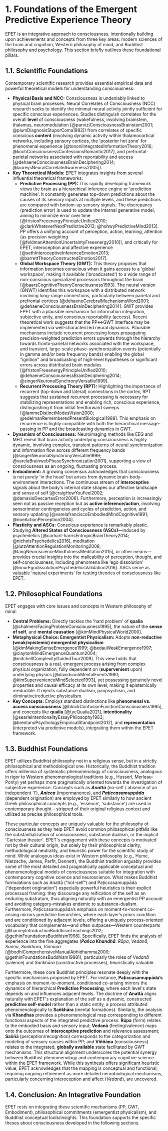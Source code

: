 # 1. Foundations of the Emergent Predictive Experience Theory

EPET is an integrative approach to consciousness, intentionally building upon achievements and concepts from three key areas: modern sciences of the brain and cognition, Western philosophy of mind, and Buddhist philosophy and psychology. This section briefly outlines these foundational pillars.

## 1.1. Scientific Foundations

Contemporary scientific research provides essential empirical data and powerful theoretical models for understanding consciousness:

*   **Physical Basis and NCC:** Consciousness is undeniably linked to physical brain processes. Neural Correlates of Consciousness (NCC) research seeks to identify the minimal neural activity jointly sufficient for specific conscious experiences. Studies distinguish correlates for the overall **level** of consciousness (wakefulness, involving brainstem, thalamus, neuromodulation [@parviziConsciousnessBrainstem2001; @plumDiagnosisStuporComa1982]) from correlates of specific conscious **content** (involving dynamic activity within thalamocortical networks, including sensory cortices, the 'posterior hot zone' for phenomenal experience [@tononiIntegratedInformationTheory2016; @kochConsciousnessConfessionsRomantic2017], and prefrontal-parietal networks associated with reportability and access [@dehaeneConsciousnessBrainDeciphering2014; @laureysNeuralCorrelateAwareness2005]).
*   **Key Theoretical Models:** EPET integrates insights from several influential theoretical frameworks:
    *   **Predictive Processing (PP):** This rapidly developing framework views the brain as a hierarchical inference engine or 'prediction machine'. It constantly generates top-down predictions about the causes of its sensory inputs at multiple levels, and these predictions are compared with bottom-up sensory signals. The discrepancy (prediction error) is used to update the internal generative model, aiming to minimize error over time [@fristonFreeenergyPrincipleUnified2010; @clarkWhateverNextPredictive2013; @hohwyPredictiveMind2013]. PP offers a unifying account of perception, action, learning, attention (as precision weighting [@feldmanAttentionUncertaintyFreeenergy2010]), and critically for EPET, interoception and affective experience [@sethInteroceptiveInferenceEmotion2013; @barrettTheoryConstructedEmotion2017].
    *   **Global Workspace Theory (GWT):** This theory proposes that information becomes conscious when it gains access to a 'global workspace', making it available ('broadcasted') to a wide range of non-conscious specialized processors throughout the brain [@baarsCognitiveTheoryConsciousness1993]. The neural version (GNWT) identifies this workspace with a distributed network involving long-range connections, particularly between parietal and prefrontal cortices [@dehaeneCerebralMechanismsWord2001; @dehaeneConsciousnessBrainDeciphering2014]. GWT provides EPET with a plausible mechanism for information integration, subjective unity, and conscious reportability (access). Recent theoretical work suggests that the PP↔GWT interface may be implemented via well-characterized neural dynamics. Plausible mechanisms include recurrent processing loops propagating precision-weighted prediction errors upwards through the hierarchy towards fronto-parietal networks associated with the workspace, and transient, large-scale phase-synchronization events (potentially in gamma and/or beta frequency bands) enabling the global "ignition" and broadcasting of high-level hypotheses or significant errors across distributed brain modules [@fristonFreeenergyPrincipleUnified2010; @dehaeneConsciousnessBrainDeciphering2014; @singerNeuronalSynchronyVersatile1999].
    *   **Recurrent Processing Theory (RPT):** Highlighting the importance of recurrent (top-down and lateral) connections in the cortex, RPT suggests that sustained recurrent processing is necessary for stabilizing representations and enabling rich, conscious experience, distinguishing it from initial feedforward sweeps [@lammeDistinctModesVision2000; @edelmanRememberedPresentBiological1989]. This emphasis on recurrence is highly compatible with both the hierarchical message-passing in PP and the broadcasting dynamics in GWT.
*   **Dynamism of Consciousness:** Neuroimaging methods like EEG and MEG reveal that brain activity underlying consciousness is highly dynamic, involving complex, transient patterns of neural synchronization and information flow across different frequency bands [@singerNeuronalSynchronyVersatile1999; @varelaBrainwebPhaseSynchronization2001], supporting a view of consciousness as an ongoing, fluctuating process.
*   **Embodiment:** A growing consensus acknowledges that consciousness is not purely 'in the head' but arises from dynamic brain-body-environment interactions. The continuous stream of **interoceptive** signals about the body's internal state shapes our affective landscape and sense of self [@craigHowYouFeel2002; @damasioDescartesError2006]. Furthermore, perception is increasingly seen not as passive reception but as **active inference/action**, involving sensorimotor contingencies and cycles of prediction, action, and sensory updating [@varelafranciscoEmbodiedMindCognitive1991; @noeActionPerception2004].
*   **Plasticity and ASCs:** Conscious experience is remarkably plastic. Studying **Altered States of Consciousness (ASCs)**—induced by psychedelics [@carhart-harrisEntropicBrainTheory2014; @nicholsPsychedelics2016], meditation [@lutzAttentionRegulationMonitoring2008; @tangNeuroscienceMindfulnessMeditation2015], or other means—provides crucial insights into the malleability of perception, thought, and self-consciousness, including phenomena like 'ego dissolution' [@nourEgodissolutionPsychedelicsValidation2016]. ASCs serve as valuable 'natural experiments' for testing theories of consciousness like EPET.

## 1.2. Philosophical Foundations

EPET engages with core issues and concepts in Western philosophy of mind:

*   **Central Problems:** Directly tackles the 'hard problem' of **qualia** [@chalmersFacingProblemConsciousness1995], the nature of the **sense of self**, and **mental causation** [@kimMindPhysicalWorld2000].
*   **Metaphysical Choice: Emergentist Physicalism:** Adopts **non-reductive (weak/epistemic) emergentist physicalism** [@kimMakingSenseEmergence1999; @bedauWeakEmergence1997; @claytonMindEmergenceQuantum2004; @mitchellComplexityGuidedTour2009]. This view holds that consciousness is a real, emergent process arising from complex physical organization, fully dependent on (**supervenient** upon) underlying physics [@davidson5MentalEvents1980; @kimSupervenienceMindSelected1993], yet possessing genuinely novel properties and causal efficacy at its own level, making it epistemically irreducible. It rejects substance dualism, panpsychism, and eliminative/reductive physicalism.
*   **Key Concepts:** Employs standard distinctions like **phenomenal vs. access consciousness** [@blockConfusionFunctionConsciousness1995], and concepts like **qualia** [@tyeQualia2021], **intentionality** [@searleIntentionalityEssayPhilosophy1983; @brentanoPsychologyEmpiricalStandpoint2012], and **representation** (interpreted via predictive models), integrating them within the EPET framework.

## 1.3. Buddhist Foundations

EPET utilizes Buddhist philosophy not in a religious sense, but in a strictly philosophical and methodological one. Historically, the Buddhist tradition offers millennia of systematic phenomenology of consciousness, analogous in rigor to Western phenomenological traditions (e.g., Husserl, Merleau-Ponty) yet perhaps more pragmatically oriented towards the investigation of subjective experience. Concepts such as ***Anattā*** (no-self / absence of an independent 'I'), ***Anicca*** (impermanence), and ***Paṭiccasamuppāda*** (dependent origination) are employed by EPET similarly to how ancient Greek philosophical concepts (e.g., 'essence', 'substance') are used in contemporary thought – stripped of their original religious context and utilized as precise philosophical tools.

These particular concepts are uniquely valuable for the philosophy of consciousness as they help EPET avoid common philosophical pitfalls like the substantialization of consciousness, substance dualism, or the implicit 'Cartesian theater'. EPET's engagement with these concepts is motivated not by their cultural origin, but solely by their philosophical clarity, methodological neutrality, and heuristic power for the scientific study of mind. While analogous ideas exist in Western philosophy (e.g., Hume, Nietzsche, James, Parfit, Dennett), the Buddhist tradition arguably provides some of the most detailed and pragmatically applicable conceptual and phenomenological models of consciousness suitable for integration with contemporary cognitive science and neuroscience. What makes Buddhist formulations such as Anattā (“not-self”) and Paṭiccasamuppāda (“dependent origination”) especially powerful heuristics is their explicit processual framing: they discourage any reification of the self as an enduring substratum, thus aligning naturally with an emergentist PP account and avoiding category-mistakes endemic to substance-dualism. Furthermore, Paṭiccasamuppāda’s emphasis on moment-to-moment co-arising mirrors predictive hierarchies, where each layer’s priors condition and are conditioned by adjacent levels, offering a uniquely process-oriented vocabulary that complements—and often outpaces—Western counterparts [@harveyIntroductionBuddhismTeachings2012; @gethinFoundationsBuddhism1998]. Specifically, EPET finds the analysis of experience into the five aggregates (***Pañca Khandhā***: *Rūpa*, *Vedanā*, *Saññā*, *Saṅkhāra*, *Viññāṇa* [@bodhiComprehensiveManualAbhidhamma2000; @gethinFoundationsBuddhism1998]), particularly the roles of *Vedanā* (valence) and *Saṅkhāra* (constructive processes), heuristically valuable.

Furthermore, these core Buddhist principles resonate deeply with the specific mechanisms proposed by EPET. For instance, **Paṭiccasamuppāda’s** emphasis on moment-to-moment, conditioned co-arising mirrors the dynamics of hierarchical **Predictive Processing**, where each level's state depends on and influences adjacent levels. The doctrine of **Anattā** aligns naturally with EPET's explanation of the self as a dynamic, constructed **predictive self-model** rather than a static entity, a process attributed phenomenologically to **Saṅkhāra** (mental formations). Similarly, the analysis via **Khandhas** provides a phenomenological map corresponding to different functional aspects of the integrated predictive process: **Rūpa** (form) relates to the embodied basis and sensory input; **Vedanā** (feeling/valence) maps onto the outcomes of **interoceptive prediction** and relevance assessment; **Saññā** (perception/recognition) corresponds to the categorization and modeling of sensory causes within PP; and **Viññāṇa** (consciousness) relates to the integrated, **globally available** state facilitated by GWT mechanisms. This structural alignment underscores the potential synergy between Buddhist phenomenology and contemporary cognitive science within the EPET framework. While this synthesis offers significant heuristic value, EPET acknowledges that the mapping is conceptual and functional, requiring ongoing refinement as more detailed neurobiological mechanisms, particularly concerning interoception and affect (*Vedanā*), are uncovered.

## 1.4. Conclusion: An Integrative Foundation

EPET rests on integrating these scientific mechanisms (PP, GWT, Embodiment), philosophical commitments (emergentist physicalism), and Buddhist conceptual tools/insights. This foundation supports the specific theses about consciousness developed in the following sections.